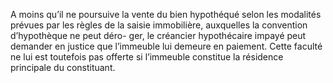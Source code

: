 A moins qu’il ne poursuive la vente du bien hypothéqué selon les modalités prévues
par les règles de la saisie immobilière, auxquelles la convention d’hypothèque ne peut déro-
ger, le créancier hypothécaire impayé peut demander en justice que l’immeuble lui demeure
en paiement.
Cette faculté ne lui est toutefois pas offerte si l’immeuble constitue la
résidence principale du constituant.
